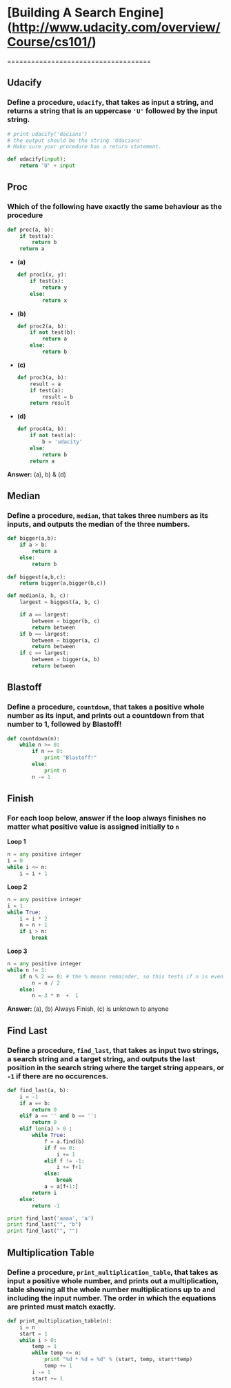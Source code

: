 # [Building A Search Engine] (http://www.udacity.com/overview/Course/cs101/)

====================================

## Udacify

### Define a procedure, `udacify`, that takes as input a string, and returns a string that  is an uppercase `'U'` followed by the input string.

```python
# print udacify('dacians')
# the output should be the string 'Udacians'
# Make sure your procedure has a return statement.

def udacify(input):
    return 'U' + input
```


## Proc

### Which of the following have exactly the same behaviour as the procedure

```python
def proc(a, b):
    if test(a):
        return b
    return a
```

- **(a)**

     ```python
     def proc1(x, y):
         if test(x):
             return y
         else:
             return x
     ```

- **(b)**

    ```python
    def proc2(a, b):
        if not test(b):
            return a
        else:
            return b
    ```

- **(c)**

    ```python
    def proc3(a, b):
        result = a
        if test(a):
            result = b
        return result
    ```

- **(d)**

    ```python
    def proc4(a, b):
        if not test(a):
            b = 'udacity'
        else:
            return b
        return a
    ```


**Answer:** (a), b) & (d)


## Median

### Define a procedure, `median`, that takes three numbers as its inputs, and outputs the median of the three numbers.

```python
def bigger(a,b):
    if a > b:
        return a
    else:
        return b
        
def biggest(a,b,c):
    return bigger(a,bigger(b,c))

def median(a, b, c):
    largest = biggest(a, b, c)

    if a == largest:
        between = bigger(b, c)
        return between
    if b == largest:
        between = bigger(a, c)
        return between
    if c == largest:
        between = bigger(a, b)
        return between              
```


## Blastoff

### Define a procedure, `countdown`, that takes a positive whole number as its input, and prints out a countdown from that number to 1, followed by Blastoff! 

```python
def countdown(n):
    while n >= 0:
        if n == 0:
            print "Blastoff!"
        else:
            print n
        n -= 1
```


## Finish

### For each loop below, answer if the loop always finishes no matter what positive value is assigned initially to `n`

**Loop 1**

```python
n = any positive integer
i = 0
while i <= n:
    i = i + 1
```

**Loop 2**

```python
n = any positive integer
i = 1
while True:
    i = i * 2
    n = n + 1
    if i > n:
        break
```

**Loop 3**

```python
n = any positive integer
while n != 1:
    if n % 2 == 0: # the % means remainder, so this tests if n is even
        n = n / 2
    else:
        n = 3 * n  +  1
```


**Answer:** (a), (b)  Always Finish, (c) is unknown to anyone


## Find Last

### Define a procedure, `find_last`, that takes as input two strings, a search string and a target string, and outputs the last position in the search string where the target string appears, or `-1` if there are no occurences.

```python
def find_last(a, b):
    i = -1
    if a == b:
        return 0
    elif a == '' and b == '':
        return 0  
    elif len(a) > 0 :
        while True:
            f = a.find(b)
            if f == 0:
                i += 1
            elif f != -1:
                i += f+1
            else:
                break
            a = a[f+1:]
        return i
    else:
        return -1

print find_last('aaaa', 'a')
print find_last("", "b")
print find_last("", "")
```

## Multiplication Table

### Define a procedure, `print_multiplication_table`, that takes as input a positive whole number, and prints out a multiplication, table showing all the whole number multiplications up to and including the input number. The order in which the equations are printed must match exactly.

```python
def print_multiplication_table(n):
    i = n
    start = 1
    while i > 0:
        temp = 1
        while temp <= n:
            print "%d * %d = %d" % (start, temp, start*temp)
            temp += 1
        i -= 1
        start += 1
```